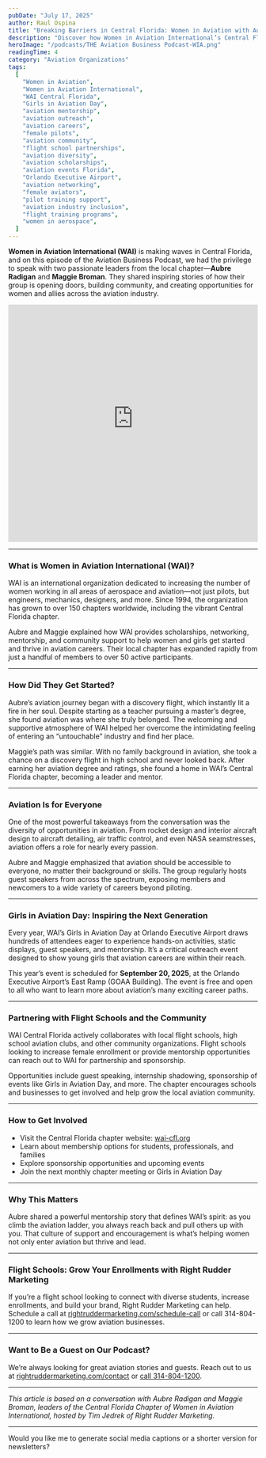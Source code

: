 ```yaml
---
pubDate: "July 17, 2025"
author: Raul Ospina
title: "Breaking Barriers in Central Florida: Women in Aviation with Aubrey & Maggie"
description: "Discover how Women in Aviation International’s Central Florida chapter empowers women in aerospace through mentorship, outreach, and community events like Girls in Aviation Day. Learn how flight schools can partner and support diversity in aviation careers."
heroImage: "/podcasts/THE Aviation Business Podcast-WIA.png"
readingTime: 4
category: "Aviation Organizations"
tags:
  [
    "Women in Aviation",
    "Women in Aviation International",
    "WAI Central Florida",
    "Girls in Aviation Day",
    "aviation mentorship",
    "aviation outreach",
    "aviation careers",
    "female pilots",
    "aviation community",
    "flight school partnerships",
    "aviation diversity",
    "aviation scholarships",
    "aviation events Florida",
    "Orlando Executive Airport",
    "aviation networking",
    "female aviators",
    "pilot training support",
    "aviation industry inclusion",
    "flight training programs",
    "women in aerospace",
  ]
---
```


**Women in Aviation International (WAI)** is making waves in Central Florida, and on this episode of the Aviation Business Podcast, we had the privilege to speak with two passionate leaders from the local chapter—**Aubre Radigan** and **Maggie Broman**. They shared inspiring stories of how their group is opening doors, building community, and creating opportunities for women and allies across the aviation industry.

<iframe width="100%" height="480" src="https://www.youtube-nocookie.com/embed/aaRxhEG4yYo?si=-1UMPUgcGuI8dk3h" title="YouTube video player" frameborder="0" allow="accelerometer; autoplay; clipboard-write; encrypted-media; gyroscope; picture-in-picture; web-share" referrerpolicy="strict-origin-when-cross-origin" allowfullscreen></iframe>

---

### What is Women in Aviation International (WAI)?

WAI is an international organization dedicated to increasing the number of women working in all areas of aerospace and aviation—not just pilots, but engineers, mechanics, designers, and more. Since 1994, the organization has grown to over 150 chapters worldwide, including the vibrant Central Florida chapter.

Aubre and Maggie explained how WAI provides scholarships, networking, mentorship, and community support to help women and girls get started and thrive in aviation careers. Their local chapter has expanded rapidly from just a handful of members to over 50 active participants.

---

### How Did They Get Started?

Aubre’s aviation journey began with a discovery flight, which instantly lit a fire in her soul. Despite starting as a teacher pursuing a master’s degree, she found aviation was where she truly belonged. The welcoming and supportive atmosphere of WAI helped her overcome the intimidating feeling of entering an “untouchable” industry and find her place.

Maggie’s path was similar. With no family background in aviation, she took a chance on a discovery flight in high school and never looked back. After earning her aviation degree and ratings, she found a home in WAI’s Central Florida chapter, becoming a leader and mentor.

---

### Aviation Is for Everyone

One of the most powerful takeaways from the conversation was the diversity of opportunities in aviation. From rocket design and interior aircraft design to aircraft detailing, air traffic control, and even NASA seamstresses, aviation offers a role for nearly every passion.

Aubre and Maggie emphasized that aviation should be accessible to everyone, no matter their background or skills. The group regularly hosts guest speakers from across the spectrum, exposing members and newcomers to a wide variety of careers beyond piloting.

---

### Girls in Aviation Day: Inspiring the Next Generation

Every year, WAI’s Girls in Aviation Day at Orlando Executive Airport draws hundreds of attendees eager to experience hands-on activities, static displays, guest speakers, and mentorship. It’s a critical outreach event designed to show young girls that aviation careers are within their reach.

This year’s event is scheduled for **September 20, 2025**, at the Orlando Executive Airport’s East Ramp (GOAA Building). The event is free and open to all who want to learn more about aviation’s many exciting career paths.

---

### Partnering with Flight Schools and the Community

WAI Central Florida actively collaborates with local flight schools, high school aviation clubs, and other community organizations. Flight schools looking to increase female enrollment or provide mentorship opportunities can reach out to WAI for partnership and sponsorship.

Opportunities include guest speaking, internship shadowing, sponsorship of events like Girls in Aviation Day, and more. The chapter encourages schools and businesses to get involved and help grow the local aviation community.

---

### How to Get Involved

- Visit the Central Florida chapter website: [wai-cfl.org](https://www.wai-cfl.org)
- Learn about membership options for students, professionals, and families
- Explore sponsorship opportunities and upcoming events
- Join the next monthly chapter meeting or Girls in Aviation Day

---

### Why This Matters

Aubre shared a powerful mentorship story that defines WAI’s spirit: as you climb the aviation ladder, you always reach back and pull others up with you. That culture of support and encouragement is what’s helping women not only enter aviation but thrive and lead.

---

### Flight Schools: Grow Your Enrollments with Right Rudder Marketing

If you’re a flight school looking to connect with diverse students, increase enrollments, and build your brand, Right Rudder Marketing can help. Schedule a call at [rightruddermarketing.com/schedule-call](https://rightruddermarketing.com/schedule-call) or call 314-804-1200 to learn how we grow aviation businesses.

---

### Want to Be a Guest on Our Podcast?

We’re always looking for great aviation stories and guests. Reach out to us at [rightruddermarketing.com/contact](https://rightruddermarketing.com/contact) or [call 314-804-1200](tel:314-804-1200).

---

_This article is based on a conversation with Aubre Radigan and Maggie Broman, leaders of the Central Florida Chapter of Women in Aviation International, hosted by Tim Jedrek of Right Rudder Marketing._

---

Would you like me to generate social media captions or a shorter version for newsletters?
